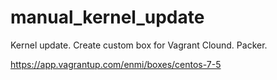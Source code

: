 # manual_kernel_update
Kernel update. Create custom box for Vagrant Clound. Packer.

https://app.vagrantup.com/enmi/boxes/centos-7-5
